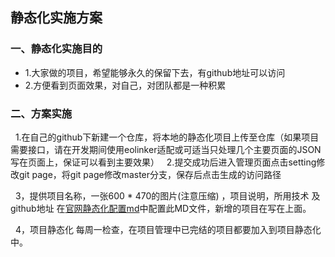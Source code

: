 ## 静态化实施方案

### 一、静态化实施目的
* 1.大家做的项目，希望能够永久的保留下去，有github地址可以访问
* 2.方便看到页面效果，对自己，对团队都是一种积累

### 二、方案实施

   1.在自己的github下新建一个仓库，将本地的静态化项目上传至仓库（如果项目需要接口，请在开发期间使用eolinker适配或可适当只处理几个主要页面的JSON写在页面上，保证可以看到主要效果）
   
   2.提交成功后进入管理页面点击setting修改git page，将git page修改master分支，保存后点击生成的访问路径
   
   3，提供项目名称，一张600 * 470的图片(注意压缩) ，项目说明，所用技术 及github地址 在[官网静态化配置md](https://davidsche.github.io/blob/master/project/9cf.md)中配置此MD文件，新增的项目在写在上面。
 
   4，项目静态化 每周一检查，在项目管理中已完结的项目都要加入到项目静态化中。





